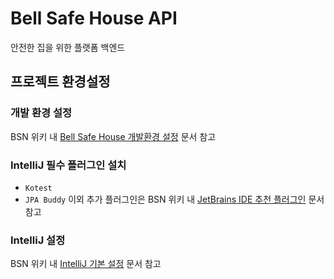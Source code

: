 # Bell Safe House API
안전한 집을 위한 플랫폼 백엔드

## 프로젝트 환경설정
### 개발 환경 설정
BSN 위키 내 [Bell Safe House 개발환경 설정](https://wiki.bellsoft.net/ko/bell-connected-safe-life/bell-safe-house/development-environment-settings) 문서 참고

### IntelliJ 필수 플러그인 설치
- `Kotest`
- `JPA Buddy`
  이외 추가 플러그인은 BSN 위키 내 [JetBrains IDE 추천 플러그인](https://wiki.bellsoft.net/ko/dev-1-team/development-environment-settings/tip/jetbrains-ide/recommended-plugins) 문서 참고

### IntelliJ 설정
BSN 위키 내 [IntelliJ 기본 설정](https://wiki.bellsoft.net/ko/dev-1-team/development-environment-settings/tip/jetbrains-ide/intellij-basic-settings) 문서 참고

